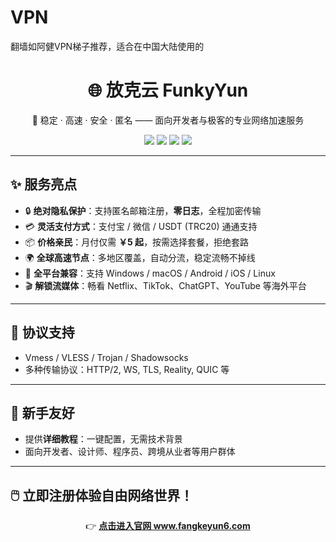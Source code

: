 # VPN
翻墙如阿健VPN梯子推荐，适合在中国大陆使用的

<h1 align="center">🌐 放克云 FunkyYun</h1>
<p align="center">
  🚀 稳定 · 高速 · 安全 · 匿名 —— 面向开发者与极客的专业网络加速服务
</p>

<p align="center">
  <a href="https://www.fangkeyun6.com"><img src="https://img.shields.io/badge/访问官网-fangkeyun6.com-blue?style=for-the-badge" /></a>
  <img src="https://img.shields.io/badge/月付低至-¥5-ff69b4?style=for-the-badge" />
  <img src="https://img.shields.io/badge/支付-支付宝%20|%20微信%20|%20USDT-ff8c00?style=for-the-badge" />
  <img src="https://img.shields.io/badge/隐私保护-匿名注册%20%7C%20无日志-brightgreen?style=for-the-badge" />
</p>

---

## ✨ 服务亮点

- 🔒 **绝对隐私保护**：支持匿名邮箱注册，**零日志**，全程加密传输  
- 💳 **灵活支付方式**：支付宝 / 微信 / USDT (TRC20) 通通支持  
- 📦 **价格亲民**：月付仅需 **￥5 起**，按需选择套餐，拒绝套路  
- 🌍 **全球高速节点**：多地区覆盖，自动分流，稳定流畅不掉线  
- 📱 **全平台兼容**：支持 Windows / macOS / Android / iOS / Linux  
- 🎬 **解锁流媒体**：畅看 Netflix、TikTok、ChatGPT、YouTube 等海外平台  

---

## 🚀 协议支持

- Vmess / VLESS / Trojan / Shadowsocks  
- 多种传输协议：HTTP/2, WS, TLS, Reality, QUIC 等

---

## 📖 新手友好

- 提供**详细教程**：一键配置，无需技术背景  
- 面向开发者、设计师、程序员、跨境从业者等用户群体  

---

## 🖱️ 立即注册体验自由网络世界！

<p align="center">
  👉 <a href="https://www.fangkeyun6.com"><strong>点击进入官网 www.fangkeyun6.com</strong></a>
</p>
